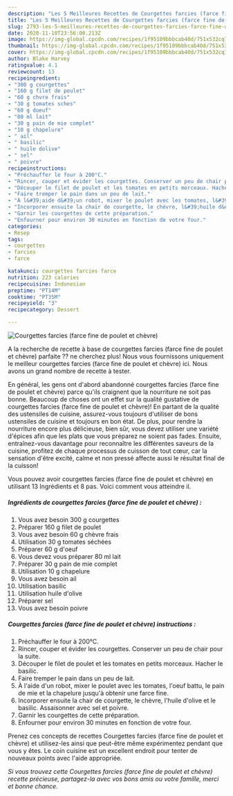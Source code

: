 ```yaml
---
description: "Les 5 Meilleures Recettes de Courgettes farcies (farce fine de poulet et chèvre)"
title: "Les 5 Meilleures Recettes de Courgettes farcies (farce fine de poulet et chèvre)"
slug: 2793-les-5-meilleures-recettes-de-courgettes-farcies-farce-fine-de-poulet-et-chevre
date: 2020-11-10T23:56:00.213Z
image: https://img-global.cpcdn.com/recipes/1f95109bbbcab40d/751x532cq70/courgettes-farcies-farce-fine-de-poulet-et-chevre-photo-principale-de-la-recette.jpg
thumbnail: https://img-global.cpcdn.com/recipes/1f95109bbbcab40d/751x532cq70/courgettes-farcies-farce-fine-de-poulet-et-chevre-photo-principale-de-la-recette.jpg
cover: https://img-global.cpcdn.com/recipes/1f95109bbbcab40d/751x532cq70/courgettes-farcies-farce-fine-de-poulet-et-chevre-photo-principale-de-la-recette.jpg
author: Blake Harvey
ratingvalue: 4.1
reviewcount: 13
recipeingredient:
- "300 g courgettes"
- "160 g filet de poulet"
- "60 g chvre frais"
- "30 g tomates sches"
- "60 g doeuf"
- "80 ml lait"
- "30 g pain de mie complet"
- "10 g chapelure"
- " ail"
- " basilic"
- " huile dolive"
- " sel"
- " poivre"
recipeinstructions:
- "Préchauffer le four à 200°C."
- "Rincer, couper et évider les courgettes. Conserver un peu de chair pour la suite."
- "Découper le filet de poulet et les tomates en petits morceaux. Hacher le basilic."
- "Faire tremper le pain dans un peu de lait."
- "À l&#39;aide d&#39;un robot, mixer le poulet avec les tomates, l&#39;oeuf battu, le pain de mie et la chapelure jusqu&#39;à obtenir une farce fine."
- "Incorporer ensuite la chair de courgette, le chèvre, l&#39;huile d&#39;olive et le basilic. Assaisonner avec sel et poivre."
- "Garnir les courgettes de cette préparation."
- "Enfourner pour environ 30 minutes en fonction de votre four."
categories:
- Resep
tags:
- courgettes
- farcies
- farce

katakunci: courgettes farcies farce 
nutrition: 223 calories
recipecuisine: Indonesian
preptime: "PT14M"
cooktime: "PT35M"
recipeyield: "3"
recipecategory: Dessert

---
```



![Courgettes farcies (farce fine de poulet et chèvre)](https://img-global.cpcdn.com/recipes/1f95109bbbcab40d/751x532cq70/courgettes-farcies-farce-fine-de-poulet-et-chevre-photo-principale-de-la-recette.jpg)

A la recherche de recette à base de courgettes farcies (farce fine de poulet et chèvre) parfaite ?? ne cherchez plus! Nous vous fournissons uniquement le meilleur courgettes farcies (farce fine de poulet et chèvre) ici. Nous avons un grand nombre de recette à tester.

En général, les gens ont d'abord abandonné courgettes farcies (farce fine de poulet et chèvre) parce qu'ils craignent que la nourriture ne soit pas bonne. Beaucoup de choses ont un effet sur la qualité gustative de courgettes farcies (farce fine de poulet et chèvre)! En partant de la qualité des ustensiles de cuisine, assurez-vous toujours d'utiliser de bons ustensiles de cuisine et toujours en bon état. De plus, pour rendre la nourriture encore plus délicieuse, bien sûr, vous devez utiliser une variété d'épices afin que les plats que vous préparez ne soient pas fades. Ensuite, entraînez-vous davantage pour reconnaître les différentes saveurs de la cuisine, profitez de chaque processus de cuisson de tout cœur, car la sensation d'être excité, calme et non pressé affecte aussi le résultat final de la cuisson!

<!--inarticleads1-->

Vous pouvez avoir courgettes farcies (farce fine de poulet et chèvre) en utilisant 13 Ingrédients et 8 pas. Voici comment vous atteindre il.

##### Ingrédients de courgettes farcies (farce fine de poulet et chèvre) :

1. Vous avez besoin 300 g courgettes
1. Préparer 160 g filet de poulet
1. Vous avez besoin 60 g chèvre frais
1. Utilisation 30 g tomates séchées
1. Préparer 60 g d&#39;oeuf
1. Vous devez vous préparer 80 ml lait
1. Préparer 30 g pain de mie complet
1. Utilisation 10 g chapelure
1. Vous avez besoin  ail
1. Utilisation  basilic
1. Utilisation  huile d&#39;olive
1. Préparer  sel
1. Vous avez besoin  poivre




<!--inarticleads2-->

##### Courgettes farcies (farce fine de poulet et chèvre) instructions :

1. Préchauffer le four à 200°C.
1. Rincer, couper et évider les courgettes. Conserver un peu de chair pour la suite.
1. Découper le filet de poulet et les tomates en petits morceaux. Hacher le basilic.
1. Faire tremper le pain dans un peu de lait.
1. À l&#39;aide d&#39;un robot, mixer le poulet avec les tomates, l&#39;oeuf battu, le pain de mie et la chapelure jusqu&#39;à obtenir une farce fine.
1. Incorporer ensuite la chair de courgette, le chèvre, l&#39;huile d&#39;olive et le basilic. Assaisonner avec sel et poivre.
1. Garnir les courgettes de cette préparation.
1. Enfourner pour environ 30 minutes en fonction de votre four.




<!--inarticleads1-->

<p>
Prenez ces concepts de recettes Courgettes farcies (farce fine de poulet et chèvre) et utilisez-les ainsi que peut-être même expérimentez pendant que vous y êtes. Le coin cuisine est un excellent endroit pour tenter de nouveaux points avec l'aide appropriée.
</p>

<p>
<i>Si vous trouvez cette Courgettes farcies (farce fine de poulet et chèvre) recette précieuse, partagez-la avec vos bons amis ou votre famille, merci et bonne chance.</i>
</p>
